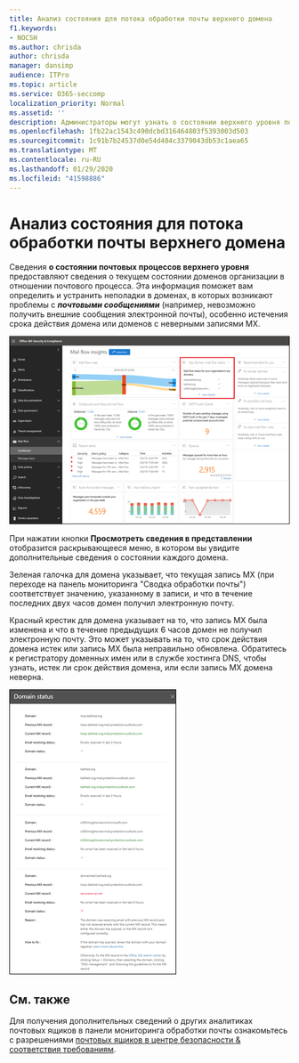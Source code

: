 ```yaml
---
title: Анализ состояния для потока обработки почты верхнего домена
f1.keywords:
- NOCSH
ms.author: chrisda
author: chrisda
manager: dansimp
audience: ITPro
ms.topic: article
ms.service: O365-seccomp
localization_priority: Normal
ms.assetid: ''
description: Администраторы могут узнать о состоянии верхнего уровня почтовых ящиков в почтовых процессах в панели мониторинга "Управление почтовыми сообщениями" в центре безопасности & соответствия требованиям.
ms.openlocfilehash: 1fb22ac1543c490dcbd316464803f5393003d503
ms.sourcegitcommit: 1c91b7b24537d0e54d484c3379043db53c1aea65
ms.translationtype: MT
ms.contentlocale: ru-RU
ms.lasthandoff: 01/29/2020
ms.locfileid: "41598886"
---
```

# <a name="top-domain-mail-flow-status-insight"></a>Анализ состояния для потока обработки почты верхнего домена

Сведения **о состоянии почтовых процессов верхнего уровня** предоставляют сведения о текущем состоянии доменов организации в отношении почтового процесса. Эта информация поможет вам определить и устранить неполадки в доменах, в которых возникают проблемы с ***почтовыми сообщениями*** (например, невозможно получить внешние сообщения электронной почты), особенно истечения срока действия домена или доменов с неверными записями MX.

![Состояние поверх верхнего уровня домена в панели мониторинга "почтовый ящик" в центре безопасности & соответствия требованиям](../media/domain-mail-flow-status-selected.png)

При нажатии кнопки **Просмотреть сведения в представлении** отобразится раскрывающееся меню, в котором вы увидите дополнительные сведения о состоянии каждого домена.

Зеленая галочка для домена указывает, что текущая запись MX (при переходе на панель мониторинга "Сводка обработки почты") соответствует значению, указанному в записи, и что в течение последних двух часов домен получил электронную почту.

Красный крестик для домена указывает на то, что запись MX была изменена и что в течение предыдущих 6 часов домен не получил электронную почту. Это может указывать на то, что срок действия домена истек или запись MX была неправильно обновлена. Обратитесь к регистратору доменных имен или в службе хостинга DNS, чтобы узнать, истек ли срок действия домена, или если запись MX домена неверна.

![Всплывающее окно сведений в самом верхнем состоянии управления состоянием неактивных доменов](../media/domain-mail-flow-status-flyout.png)

## <a name="see-also"></a>См. также

Для получения дополнительных сведений о других аналитиках почтовых ящиков в панели мониторинга обработки почты ознакомьтесь с разрешениями [почтовых ящиков в центре безопасности & соответствия требованиям](mail-flow-insights-v2.md).
